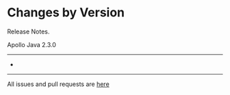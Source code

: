 Changes by Version
==================
Release Notes.

Apollo Java 2.3.0

------------------
* 

------------------
All issues and pull requests are [here](https://github.com/apolloconfig/apollo-java/milestone/3?closed=1)